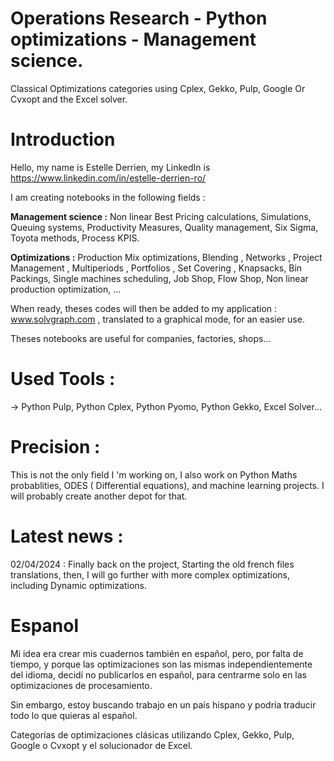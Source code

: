 # Operations Research - Python optimizations - Management science.
Classical Optimizations categories using Cplex, Gekko, Pulp, Google Or Cvxopt and the Excel solver.


# Introduction

Hello, my name is Estelle Derrien, my LinkedIn is https://www.linkedin.com/in/estelle-derrien-ro/

I am creating notebooks in the following fields :

<b>Management science :</b>
Non linear Best Pricing calculations, Simulations, Queuing systems, Productivity Measures, Quality management, Six Sigma, Toyota methods, Process KPIS.

<b>Optimizations :</b>
Production Mix optimizations, Blending , Networks , Project Management , Multiperiods , Portfolios , Set Covering , Knapsacks, Bin Packings, Single machines scheduling, Job Shop, Flow Shop, Non linear production optimization, ...

When ready, theses codes will then be added to my application : www.solvgraph.com , translated to a graphical mode, for an easier use.

Theses notebooks are useful for companies, factories, shops...

# Used Tools :
-> Python Pulp, Python Cplex, Python Pyomo, Python Gekko, Excel Solver...

# Precision :
This is not the only field I 'm working on, I also work on Python Maths probablities, ODES ( Differential equations), and machine learning projects. I will probably create another depot for that.

# Latest news : 

02/04/2024 : Finally back on the project, Starting the old french files translations, then, I will go further with more complex optimizations, including Dynamic optimizations.

# Espanol

Mi idea era crear mis cuadernos también en español, pero, por falta de tiempo, y porque las optimizaciones son las mismas independientemente del idioma, decidí no publicarlos en español, para centrarme solo en las optimizaciones de procesamiento.

Sin embargo, estoy buscando trabajo en un país hispano y podría traducir todo lo que quieras al español.

Categorías de optimizaciones clásicas utilizando Cplex, Gekko, Pulp, Google o Cvxopt y el solucionador de Excel.



